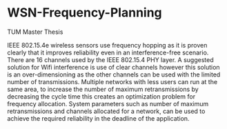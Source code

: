 # WSN-Frequency-Planning
TUM Master Thesis

IEEE 802.15.4e wireless sensors use frequency hopping as it is proven clearly that it improves reliability even in an interference-free scenario. There are 16 channels used by the IEEE 802.15.4 PHY layer. A suggested solution for Wifi interference is use of clear channels however this solution is an over-dimensioning as the other channels can be used with the limited number of transmissions. Multiple networks with less users can run at the same area, to increase the number of maximum retransmissions by decreasing the cycle time this creates an optimization problem for frequency allocation. System parameters such as number of maximum retransmissions and channels allocated for a network, can be used to achieve the required reliability in the deadline of the application.
